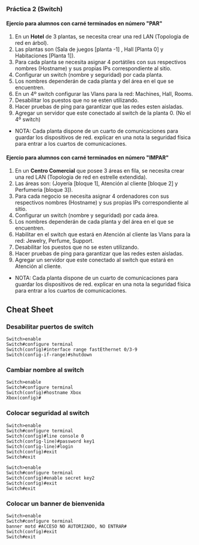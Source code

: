 ### Práctica 2 (Switch)

#### Ejercio para alumnos con carné terminados en número "PAR"

1. En un **Hotel** de 3 plantas, se necesita crear una red LAN (Topologia de red en árbol).
2. Las plantas son (Sala de juegos [planta -1] , Hall [Planta 0] y Habitaciones [Planta 1]).
3. Para cada planta se necesita asignar 4 portátiles con sus respectivos nombres (Hostname) y sus propias IPs correspondiente al sitio.
4. Configurar un switch (nombre y seguridad) por cada planta.
5. Los nombres dependerán de cada planta y del área en el que se encuentren.
6. En un 4º switch configurar las Vlans para la red: Machines, Hall, Rooms.
7. Desabilitar los puestos que no se esten utilizando.
8. Hacer pruebas de ping para garantizar que las redes esten aisladas.
9. Agregar un servidor que este conectado al switch de la planta 0. (No el 4º switch)

+ NOTA: Cada planta dispone de un cuarto de comunicaciones para guardar los dispositivos de red. explicar en una nota la seguridad física para entrar a los cuartos de comunicaciones.

#### Ejercio para alumnos con carné terminados en número "IMPAR"

1. En un **Centro Comercial** que posee 3 áreas en fila, se necesita crear una red LAN (Topologia de red en estrelle extendida).
2. Las áreas son: (Joyería [bloque 1], Atención al cliente [bloque 2] y Perfumeria [bloque 3]).
3. Para cada negocio se necesita asignar 4 ordenadores con sus respectivos nombres (Hostname) y sus propias IPs correspondiente al sitio.
4. Configurar un switch (nombre y seguridad) por cada área.
5. Los nombres dependerán de cada planta y del área en el que se encuentren.
6. Habilitar en el switch que estará en Atención al cliente las Vlans para la red: Jewelry, Perfume, Support.
7. Desabilitar los puestos que no se esten utilizando.
8. Hacer pruebas de ping para garantizar que las redes esten aisladas.
9. Agregar un servidor que este conectado al switch que estará en Atención al cliente.

+ NOTA: Cada planta dispone de un cuarto de comunicaciones para guardar los dispositivos de red. explicar en una nota la seguridad física para entrar a los cuartos de comunicaciones.


## Cheat Sheet

### Desabilitar puertos de switch

```Switch>enable``` <br/>
```Switch#configure terminal``` <br/>
```Switch(config)#interface range fastEthernet 0/3-9``` <br/>
```Switch(config-if-range)#shutdown```

### Cambiar nombre al switch

```Switch>enable``` <br/>
```Switch#configure terminal``` <br/>
```Switch(config)#hostname Xbox``` <br/>
```Xbox(config)#```

### Colocar seguridad al switch

```Switch>enable``` <br/>
```Switch#configure terminal``` <br/>
```Switch(config)#line console 0``` <br/>
```Switch(config-line)#password key1``` <br/>
```Switch(config-line)#login``` <br/>
```Switch(config)#exit``` <br/>
```Switch#exit``` <br/>

```Switch>enable``` <br/>
```Switch#configure terminal``` <br/>
```Switch(config)#enable secret key2``` <br/>
```Switch(config)#exit``` <br/>
```Switch#exit```

### Colocar un banner de bienvenida

```Switch>enable``` <br/>
```Switch#configure terminal``` <br/>
```banner motd #ACCESO NO AUTORIZADO, NO ENTRAR#``` <br/>
```Switch(config)#exit``` <br/>
```Switch#exit```
